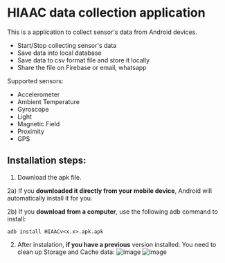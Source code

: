 # HIAAC data collection application

This is a application to collect sensor's data from Android devices.

- Start/Stop collecting sensor's data
- Save data into local database
- Save data to csv format file and store it locally
- Share the file on Firebase or email, whatsapp

Supported sensors:

- Accelerometer
- Ambient Temperature
- Gyroscope
- Light
- Magnetic Field
- Proximity
- GPS


## Installation steps:
1) Download the apk file.

2a) If you **downloaded it directly from your mobile device**, Android will automatically install it for you.

2b) If you **download from a computer**, use the following adb command to install:
```
adb install HIAACv<x.x>.apk.apk
```
2) After instalation, **if you have a previous** version installed.
You need to clean up Storage and Cache data:
![image](https://github.com/H-IAAC/collect_apk/assets/117912051/38c6079d-7328-45b6-a0b7-d70a19ba6907)
![image](https://github.com/H-IAAC/collect_apk/assets/117912051/454d0616-0bb7-47db-b63a-c8a421428491)
